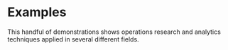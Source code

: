 # Examples

This handful of demonstrations shows operations research and analytics techniques applied in several different fields.

